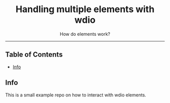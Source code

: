 <div align="center">
<h1>Handling multiple elements with wdio</h1>

<p>How do elements work?</p>
</div>

<hr />

## Table of Contents

<!-- START doctoc generated TOC please keep comment here to allow auto update -->
<!-- DON'T EDIT THIS SECTION, INSTEAD RE-RUN doctoc TO UPDATE -->

- [Info](#info)

<!-- END doctoc generated TOC please keep comment here to allow auto update -->

## Info

This is a small example repo on how to interact with wdio elements.
